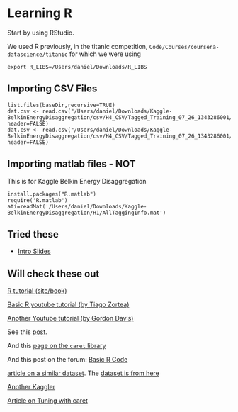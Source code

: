 # Learning R

Start by using RStudio.

We used R previously, in the titanic competition, `Code/Courses/coursera-datascience/titanic`
for which we were using

    export R_LIBS=/Users/daniel/Downloads/R_LIBS

## Importing CSV Files

    list.files(baseDir,recursive=TRUE)
    dat.csv <- read.csv("/Users/daniel/Downloads/Kaggle-BelkinEnergyDisaggregation/csv/H4_CSV/Tagged_Training_07_26_1343286001/TaggingInfo.csv", header=FALSE)
    dat.csv <- read.csv("/Users/daniel/Downloads/Kaggle-BelkinEnergyDisaggregation/csv/H4_CSV/Tagged_Training_07_26_1343286001/TaggingInfo.csv", header=FALSE)

## Importing matlab files - NOT
This is for Kaggle Belkin Energy Disaggregation

    install.packages("R.matlab")
    require('R.matlab')
    ati=readMat('/Users/daniel/Downloads/Kaggle-BelkinEnergyDisaggregation/H1/AllTaggingInfo.mat')

## Tried these    

* [Intro Slides](http://www.ats.ucla.edu/stat/r/seminars/intro.htm)


## Will check these out

[R tutorial (site/book)](http://www.r-tutor.com/)

[Basic R youtube tutorial (by Tiago Zortea)](http://www.youtube.com/playlist?list=PLFf3DKi9pkFQceRv27Wm_EtNx6QOiCpOY&feature=edit_ok)

[Another Youtube tutorial (by Gordon Davis)](http://www.youtube.com/user/GordonAnthonyDavis/videos)

See this [post](http://www.kaggle.com/c/titanic-gettingStarted/forums/t/3356/very-basic-r-program/18329).

And this [page on the `caret` library](http://caret.r-forge.r-project.org/)

And this post on the forum: [Basic R Code](http://www.kaggle.com/c/titanic-gettingStarted/forums/t/3702/basic-r-code)

[article on a similar dataset](http://rforwork.info/2012/12/23/binary-classification-a-comparison-of-titanic-proportions-between-logistic-regression-random-forests-and-conditional-trees/). The [dataset is from here](http://biostat.mc.vanderbilt.edu/twiki/bin/view/Main/DataSets)

[Another Kaggler](https://github.com/mattdelhey/kaggle-titanic/blob/master/1-clean.R)

[Article on Tuning with caret](http://rss.acs.unt.edu/Rdoc/library/caret/html/train.html)
